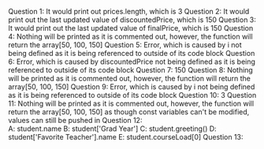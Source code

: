 Question 1:     It would print out prices.length, which is 3
Question 2:     It would print out the last updated value of discountedPrice, which is 150
Question 3:     It would print out the last updated value of finalPrice, which is 150
Question 4:     Nothing will be printed as it is commented out, however, the function will return the array[50, 100, 150]
Question 5:     Error, which is caused by i not being defined as it is being referenced to outside of its code block
Question 6:     Error, which is caused by discountedPrice not being defined as it is being referenced to outside of its code block
Question 7:     150
Question 8:     Nothing will be printed as it is commented out, however, the function will return the array[50, 100, 150]
Question 9:     Error, which is caused by i not being defined as it is being referenced to outside of its code block
Question 10:    3
Question 11:    Nothing will be printed as it is commented out, however, the function will return the array[50, 100, 150] as though const variables can't be modified, values can still be pushed in
Question 12:   
                A:  student.name
                B:  student['Grad Year']
                C:  student.greeting()
                D:  student['Favorite Teacher'].name
                E:  student.courseLoad[0]
Question 13:    